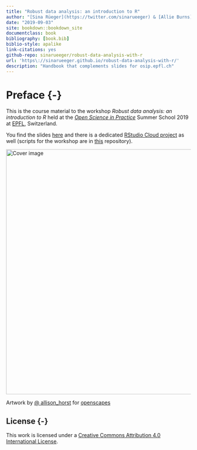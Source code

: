 ```yaml
--- 
title: "Robust data analysis: an introduction to R"
author: "[Sina Rüeger](https://twitter.com/sinarueeger) & [Allie Burns](https://twitter.com/imallieburns)"
date: "2019-09-03"
site: bookdown::bookdown_site
documentclass: book
bibliography: [book.bib]
biblio-style: apalike
link-citations: yes
github-repo: sinarueeger/robust-data-analysis-with-r
url: 'https\://sinarueeger.github.io/robust-data-analysis-with-r/'
description: "Handbook that complements slides for osip.epfl.ch"
---
```


# Preface {-}

This is the course material to the workshop _Robust data analysis: an introduction to R_ held at the [_Open Science in Practice_](http://osip2019.epfl.ch/) Summer School 2019 at [EPFL](https://www.epfl.ch/en/), Switzerland. 

You find the slides [here](https://sinarueeger.github.io/robust-data-analysis-with-r/slides-robust-da.html#1) and there is a dedicated [RStudio Cloud project](https://rstudio.cloud/spaces/24655/join?access_code=nN9TW6co5lZRS5yKGO4Xp1ZChDUXoyCGVzamIzXQ) as well (scripts for the workshop are in [this](https://github.com/sinarueeger/robust-data-analysis-with-r/tree/master/workshop) repository).



<div class="figure">
<img src="https://raw.githubusercontent.com/allisonhorst/stats-illustrations/master/openscapes/starwars-rey-rstats.png" width="669" alt="Cover image" />
<p class="caption">Artwork by <a href="https://github.com/allisonhorst/stats-illustrations">@ allison_horst</a> for <a href="https://www.openscapes.org/">openscapes</a></p>
</div>

## License {-}
This work is licensed under a [Creative Commons Attribution 4.0 International License](http://creativecommons.org/licenses/by-nc/4.0/).

